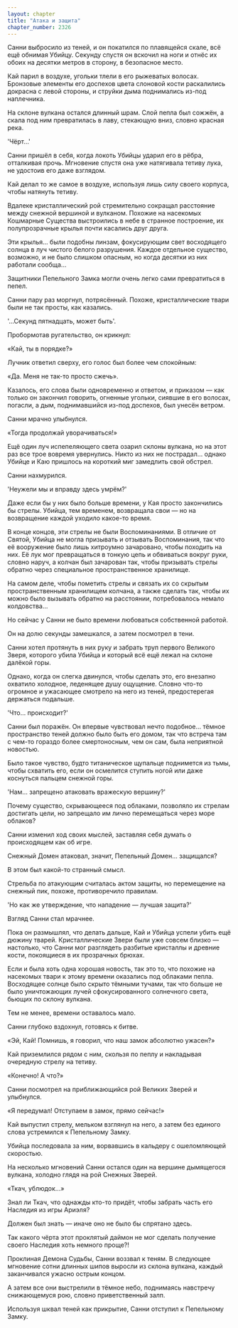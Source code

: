 ```yaml
---
layout: chapter
title: "Атака и защита"
chapter_number: 2326
---
```




Санни выбросило из теней, и он покатился по плавящейся скале, всё ещё обнимая Убийцу. Секунду спустя он вскочил на ноги и отнёс их обоих на десятки метров в сторону, в безопасное место.

Кай парил в воздухе, угольки тлели в его рыжеватых волосах. Бронзовые элементы его доспехов цвета слоновой кости раскалились докрасна с левой стороны, и струйки дыма поднимались из-под наплечника.

На склоне вулкана остался длинный шрам. Слой пепла был сожжён, а скала под ним превратилась в лаву, стекающую вниз, словно красная река.

'Чёрт...'

Санни пришёл в себя, когда локоть Убийцы ударил его в рёбра, отталкивая прочь. Мгновение спустя она уже натягивала тетиву лука, не удостоив его даже взглядом.

Кай делал то же самое в воздухе, используя лишь силу своего корпуса, чтобы натянуть тетиву.

Вдалеке кристаллический рой стремительно сокращал расстояние между снежной вершиной и вулканом. Похожие на насекомых Кошмарные Существа выстроились в небе в странное построение, их полупрозрачные крылья почти касались друг друга.

Эти крылья... были подобны линзам, фокусирующим свет восходящего солнца в луч чистого белого разрушения. Каждое отдельное существо, возможно, и не было слишком опасным, но когда десятки из них работали сообща...

Защитники Пепельного Замка могли очень легко сами превратиться в пепел.

Санни пару раз моргнул, потрясённый. Похоже, кристаллические твари были не так просты, как казались.

'...Секунд пятнадцать, может быть'.

Пробормотав ругательство, он крикнул:

«Кай, ты в порядке?»

Лучник ответил сверху, его голос был более чем спокойным:

«Да. Меня не так-то просто сжечь».

Казалось, его слова были одновременно и ответом, и приказом — как только он закончил говорить, огненные угольки, сиявшие в его волосах, погасли, а дым, поднимавшийся из-под доспехов, был унесён ветром.

Санни мрачно улыбнулся.

«Тогда продолжай уворачиваться!»

Ещё один луч испепеляющего света озарил склоны вулкана, но на этот раз все трое вовремя увернулись. Никто из них не пострадал... однако Убийце и Каю пришлось на короткий миг замедлить свой обстрел.

Санни нахмурился.

'Неужели мы и вправду здесь умрём?'

Даже если бы у них было больше времени, у Кая просто закончились бы стрелы. Убийца, тем временем, возвращала свои — но на возвращение каждой уходило какое-то время.

В конце концов, эти стрелы не были Воспоминаниями. В отличие от Святой, Убийца не могла призывать и отзывать Воспоминания, так что её вооружение было лишь хитроумно зачаровано, чтобы походить на них. Её лук мог превращаться в тонкую цепь и обвиваться вокруг руки, словно наруч, а колчан был зачарован так, чтобы призывать стрелы обратно через специальное пространственное хранилище.

На самом деле, чтобы пометить стрелы и связать их со скрытым пространственным хранилищем колчана, а также сделать так, чтобы их можно было вызывать обратно на расстоянии, потребовалось немало колдовства...

Но сейчас у Санни не было времени любоваться собственной работой.

Он на долю секунды замешкался, а затем посмотрел в тени.

Санни хотел протянуть в них руку и забрать труп первого Великого Зверя, которого убила Убийца и который всё ещё лежал на склоне далёкой горы.

Однако, когда он слегка двинулся, чтобы сделать это, его внезапно охватило холодное, леденящее душу ощущение. Словно что-то огромное и ужасающее смотрело на него из теней, предостерегая держаться подальше.

'Что... происходит?'

Санни был поражён. Он впервые чувствовал нечто подобное... тёмное пространство теней должно было быть его домом, так что встреча там с чем-то гораздо более смертоносным, чем он сам, была неприятной новостью.

Было такое чувство, будто титаническое щупальце поднимется из тьмы, чтобы схватить его, если он осмелится ступить ногой или даже коснуться пальцем снежной горы.

'Нам... запрещено атаковать вражескую вершину?'

Почему существо, скрывающееся под облаками, позволяло их стрелам достигать цели, но запрещало им лично перемещаться через море облаков?

Санни изменил ход своих мыслей, заставляя себя думать о происходящем как об игре.

Снежный Домен атаковал, значит, Пепельный Домен... защищался?

В этом был какой-то странный смысл.

Стрельба по атакующим считалась актом защиты, но перемещение на снежный пик, похоже, противоречило правилам.

'Но как же утверждение, что нападение — лучшая защита?'

Взгляд Санни стал мрачнее.

Пока он размышлял, что делать дальше, Кай и Убийца успели убить ещё дюжину тварей. Кристаллические Звери были уже совсем близко — настолько, что Санни мог разглядеть разбитые кристаллы и древние кости, покоящиеся в их прозрачных брюхах.

Если и была хоть одна хорошая новость, так это то, что похожие на насекомых твари к этому времени оказались под облаками пепла. Восходящее солнце было скрыто тёмными тучами, так что больше не было уничтожающих лучей сфокусированного солнечного света, бьющих по склону вулкана.

Тем не менее, времени оставалось мало.

Санни глубоко вздохнул, готовясь к битве.

«Эй, Кай! Помнишь, я говорил, что наш замок абсолютно ужасен?»

Кай приземлился рядом с ним, скользя по пеплу и накладывая очередную стрелу на тетиву.

«Конечно! А что?»

Санни посмотрел на приближающийся рой Великих Зверей и улыбнулся.

«Я передумал! Отступаем в замок, прямо сейчас!»

Кай выпустил стрелу, мельком взглянул на него, а затем без единого слова устремился к Пепельному Замку.

Убийца последовала за ним, ворвавшись в кальдеру с ошеломляющей скоростью.

На несколько мгновений Санни остался один на вершине дымящегося вулкана, холодно глядя на рой Снежных Зверей.

«Ткач, ублюдок...»

Знал ли Ткач, что однажды кто-то придёт, чтобы забрать часть его Наследия из игры Ариэля?

Должен был знать — иначе оно не было бы спрятано здесь.

Так какого чёрта этот проклятый даймон не мог сделать получение своего Наследия хоть немного проще?!

Проклиная Демона Судьбы, Санни воззвал к теням. В следующее мгновение сотни длинных шипов выросли из склона вулкана, каждый заканчивался ужасно острым концом.

А затем все они выстрелили в тёмное небо, поднимаясь навстречу снижающемуся рою, словно приветственный залп.

Используя шквал теней как прикрытие, Санни отступил к Пепельному Замку.

